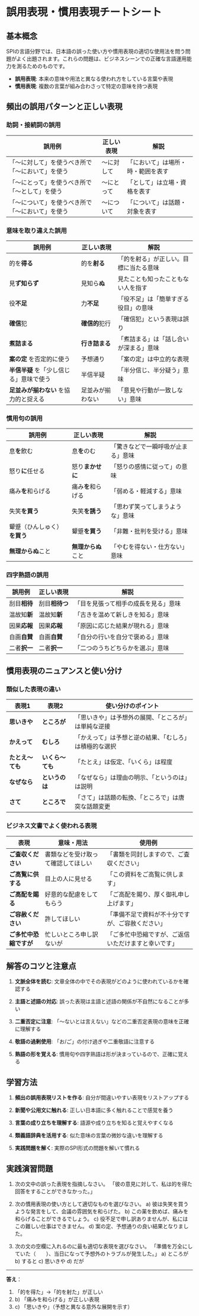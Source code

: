 # 誤用表現・慣用表現チートシート

## 基本概念

SPIの言語分野では、日本語の誤った使い方や慣用表現の適切な使用法を問う問題がよく出題されます。これらの問題は、ビジネスシーンでの正確な言語運用能力を測るためのものです。

- **誤用表現**: 本来の意味や用法と異なる使われ方をしている言葉や表現
- **慣用表現**: 複数の言葉が組み合わさって特定の意味を持つ表現

## 頻出の誤用パターンと正しい表現

### 助詞・接続詞の誤用

| 誤用例 | 正しい表現 | 解説 |
|-------|----------|------|
| 「～に対して」を使うべき所で「～において」を使う | ～に対して | 「において」は場所・時・範囲を表す |
| 「～にとって」を使うべき所で「～として」を使う | ～にとって | 「として」は立場・資格を表す |
| 「～について」を使うべき所で「～において」を使う | ～について | 「について」は話題・対象を表す |

### 意味を取り違えた誤用

| 誤用例 | 正しい表現 | 解説 |
|-------|----------|------|
| 的を**得る** | 的を**射る** | 「的を射る」が正しい。目標に当たる意味 |
| 見**ず知らず** | 見知ら**ぬ** | 見たことも知ったこともない人を指す |
| 役**不足** | 力**不足** | 「役不足」は「簡単すぎる役目」の意味 |
| **確信**犯 | **確信的**犯行 | 「確信犯」という表現は誤り |
| **煮詰まる** | **行き詰まる** | 「煮詰まる」は「話し合いが深まる」意味 |
| **案の定** を否定的に使う | 予想通り | 「案の定」は中立的な表現 |
| **半信半疑** を「少し信じる」意味で使う | 半信半疑 | 「半分信じ、半分疑う」意味 |
| **足並みが揃わない** を協力的と捉える | 足並みが揃わない | 「意見や行動が一致しない」意味 |

### 慣用句の誤用

| 誤用例 | 正しい表現 | 解説 |
|-------|----------|------|
| 息**を**飲む | 息**を**のむ | 「驚きなどで一瞬呼吸が止まる」意味 |
| 怒り**に**任せる | 怒り**まかせに** | 「怒りの感情に従って」の意味 |
| 痛み**を**和らげる | 痛み**を**和らげる | 「弱める・軽減する」意味 |
| 失笑**を買う** | 失笑**を誘う** | 「思わず笑ってしまうような」意味 |
| 顰蹙（ひんしゅく）**を買う** | 顰蹙**を買う** | 「非難・批判を受ける」意味 |
| **無理からぬ**こと | **無理からぬ**こと | 「やむを得ない・仕方ない」意味 |

### 四字熟語の誤用

| 誤用例 | 正しい表現 | 解説 |
|-------|----------|------|
| 刮目**相待** | 刮目**相待つ** | 「目を見張って相手の成長を見る」意味 |
| 温故知**新** | 温故知**新** | 「古きを温めて新しきを知る」意味 |
| 因果**応報** | 因果**応報** | 「原因に応じた結果が現れる」意味 |
| 自画**自賛** | 自画**自賛** | 「自分の行いを自分で褒める」意味 |
| 二者**択一** | 二者**択一** | 「二つのうちどちらかを選ぶ」意味 |

## 慣用表現のニュアンスと使い分け

### 類似した表現の違い

| 表現1 | 表現2 | 使い分けのポイント |
|------|------|-----------------|
| **思いきや** | **ところが** | 「思いきや」は予想外の展開、「ところが」は単純な逆接 |
| **かえって** | **むしろ** | 「かえって」は予想と逆の結果、「むしろ」は積極的な選択 |
| **たとえ～ても** | **いくら～ても** | 「たとえ」は仮定、「いくら」は程度 |
| **なぜなら** | **というのは** | 「なぜなら」は理由の明示、「というのは」は説明 |
| **さて** | **ところで** | 「さて」は話題の転換、「ところで」は唐突な話題変更 |

### ビジネス文書でよく使われる表現

| 表現 | 意味・用法 | 使用例 |
|-----|----------|--------|
| **ご査収ください** | 書類などを受け取って確認してほしい | 「書類を同封しますので、ご査収ください」 |
| **ご高覧に供する** | 目上の人に見せる | 「この資料をご高覧に供します」 |
| **ご高配を賜る** | 好意的な配慮をしてもらう | 「ご高配を賜り、厚く御礼申し上げます」 |
| **ご容赦ください** | 許してほしい | 「準備不足で資料が不十分ですが、ご容赦ください」 |
| **ご多忙中恐縮ですが** | 忙しいところ申し訳ないが | 「ご多忙中恐縮ですが、ご返信いただけますと幸いです」 |

## 解答のコツと注意点

1. **文脈全体を読む**: 文章全体の中でその表現がどのように使われているかを確認する

2. **主語と述語の対応**: 誤った表現は主語と述語の関係が不自然になることが多い

3. **二重否定に注意**: 「～ないとは言えない」などの二重否定表現の意味を正確に理解する

4. **敬語の過剰使用**: 「お/ご」の付け過ぎや二重敬語に注意する

5. **熟語の形を覚える**: 慣用句や四字熟語は形が決まっているので、正確に覚える

## 学習方法

1. **頻出の誤用表現リストを作る**: 自分が間違いやすい表現をリストアップする

2. **新聞や公用文に触れる**: 正しい日本語に多く触れることで感覚を養う

3. **言葉の成り立ちを理解する**: 語源や成り立ちを知ると覚えやすくなる

4. **類義語辞典を活用する**: 似た意味の言葉の微妙な違いを理解する

5. **実践問題を解く**: 実際のSPI形式の問題を解いて慣れる

## 実践演習問題

1. 次の文中の誤った表現を指摘しなさい。
   「彼の意見に対して、私は的を得た回答をすることができなかった。」

2. 次の慣用表現の使い方として適切なものを選びなさい。
   a) 彼は失笑を買うような発言をして、会議の雰囲気を和らげた。
   b) この薬を飲めば、痛みを和らげることができるでしょう。
   c) 役不足で申し訳ありませんが、私にはこの難しい仕事はできません。
   d) 案の定、予想通りの良い結果となりました。

3. 次の文の空欄に入れるのに最も適切な表現を選びなさい。
   「準備を万全にしていた（　　）、当日になって予想外のトラブルが発生した。」
   a) ところが
   b) すると
   c) 思いきや
   d) だが

---

**答え**：
1. 「的を得た」→「的を射た」が正しい
2. b) 「痛みを和らげる」が正しい表現
3. c) 「思いきや」（予想と異なる意外な展開を示す）